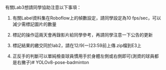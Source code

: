 有關Lab3想請同學協助注意以下事項：  

  
1. 有關Label資料集在Roboflow上的幀數設定，請同學設定為10 fps/sec，可以減少需標記圖片的數量    
  
2. 標記的操作這兩天會再錄影片給同學參考，再請同學注意一下公告的更新    
  
3. 標記結果的繳交同於lab2，請在12/9(一)23:59前上傳.zip檔到E3上    
  
4. 正反手的判斷可以單純檢查球員慣用手於身體左側或右側即可(測資的球員都是右撇子)#   Y O L O v 8 - p o s e - b a d m i n t o n     
 
 
